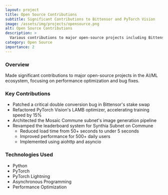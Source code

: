 ```yaml
---
layout: project
title: Open Source Contributions
subtitle: Significant Contributions to Bittensor and PyTorch Vision
image: /assets/img/projects/opensource.png
alt: Open Source Contributions
description: >
  Various contributions to major open-source projects including Bittensor, PyTorch Vision, and other AI/ML frameworks.
category: Open Source
importance: 2
---
```


### Overview
Made significant contributions to major open-source projects in the AI/ML ecosystem, focusing on performance optimization and bug fixes.

### Key Contributions
- Patched a critical double conversion bug in Bittensor's stake swap
- Refactored PyTorch Vision's LAMB optimizer, accelerating training speed by 15%
- Architected the Mosaic Commune subnet's image generation pipeline
- Revamped the leaderboard system for Synthia Subnet on Commune
  - Reduced load time from 50+ seconds to under 5 seconds
  - Improved performance for 500+ daily users
  - Implemented using aiohttp and asyncio

### Technologies Used
- Python
- PyTorch
- PyTorch Lightning
- Asynchronous Programming
- Performance Optimization
